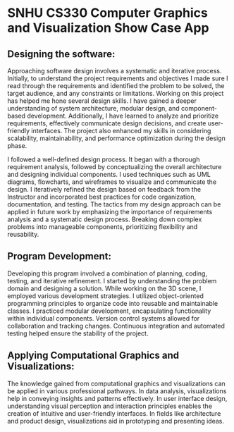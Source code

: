 # SNHU CS330 Computer Graphics and Visualization Show Case App
## Designing the software:
Approaching software design involves a systematic and iterative process. Initially, to understand the project requirements and objectives I made sure I read through the requirements and identified the problem to be solved, the target audience, and any constraints or limitations.  Working on this project has helped me hone several design skills. I have gained a deeper understanding of system architecture, modular design, and component-based development. Additionally, I have learned to analyze and prioritize requirements, effectively communicate design decisions, and create user-friendly interfaces. The project also enhanced my skills in considering scalability, maintainability, and performance optimization during the design phase.

I followed a well-defined design process. It began with a thorough requirement analysis, followed by conceptualizing the overall architecture and designing individual components. I used techniques such as UML diagrams, flowcharts, and wireframes to visualize and communicate the design. I iteratively refined the design based on feedback from the Instructor and incorporated best practices for code organization, documentation, and testing. The tactics from my design approach can be applied in future work by emphasizing the importance of requirements analysis and a systematic design process. Breaking down complex problems into manageable components, prioritizing flexibility and reusability. 

## Program Development:
Developing this program involved a combination of planning, coding, testing, and iterative refinement. I started by understanding the problem domain and designing a solution. While working on the 3D scene, I employed various development strategies. I utilized object-oriented programming principles to organize code into reusable and maintainable classes. I practiced modular development, encapsulating functionality within individual components. Version control systems allowed for collaboration and tracking changes. Continuous integration and automated testing helped ensure the stability of the project.

## Applying Computational Graphics and Visualizations: 
The knowledge gained from computational graphics and visualizations can be applied in various professional pathways. In data analysis, visualizations help in conveying insights and patterns effectively. In user interface design, understanding visual perception and interaction principles enables the creation of intuitive and user-friendly interfaces. In fields like architecture and product design, visualizations aid in prototyping and presenting ideas. 
